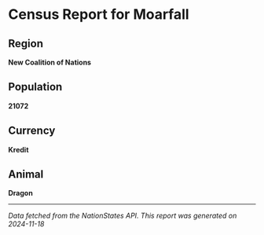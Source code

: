 
# Census Report for Moarfall

## Region
**New Coalition of Nations**

## Population
**21072**

## Currency
**Kredit**

## Animal
**Dragon**

---

*Data fetched from the NationStates API.*
*This report was generated on 2024-11-18*

